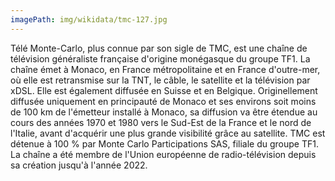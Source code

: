 ```yaml
---
imagePath: img/wikidata/tmc-127.jpg
---
```


Télé Monte-Carlo, plus connue par son sigle de TMC, est une chaîne de télévision généraliste française d'origine monégasque du groupe TF1. La chaîne émet à Monaco, en France métropolitaine et en France d'outre-mer, où elle est retransmise sur la TNT, le câble, le satellite et la télévision par xDSL. Elle est également diffusée en Suisse et en Belgique.
Originellement diffusée uniquement en principauté de Monaco et ses environs soit moins de 100 km de l'émetteur installé à Monaco, sa diffusion va être étendue au cours des années 1970 et 1980 vers le Sud-Est de la France et le nord de l'Italie, avant d'acquérir une plus grande visibilité grâce au satellite.
TMC est détenue à 100 % par Monte Carlo Participations SAS, filiale du groupe TF1.
La chaîne a été membre de l'Union européenne de radio-télévision depuis sa création jusqu'à l'année 2022.
